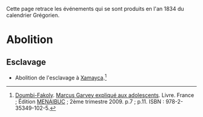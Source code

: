 <!-- TITLE: 1834 -->
<!-- SUBTITLE: Événements s'étant produit en 1834 -->

Cette page retrace les événements qui se sont produits en l'an 1834 du calendrier Grégorien.

# Abolition
## Esclavage
* Abolition de l'esclavage à [Xamayca](/geographie/ile/caraibes/midi/xamayca).[^1]


[^1]: [Doumbi-Fakoly](/personnalite/homme/guerrier/afrique/nord-ouest/empire/mali/fakoli-manden). [Marcus Garvey expliqué aux adolescents](/ouvrage/documentaire/marcus-garvey-explique-aux-adolescents). Livre. France ; Édition [MENAIBUC](/organisme/editeur/menaibuc) ; 2ème trimestre 2009. p.7 ; p.11. ISBN : 978-2-35349-102-5.